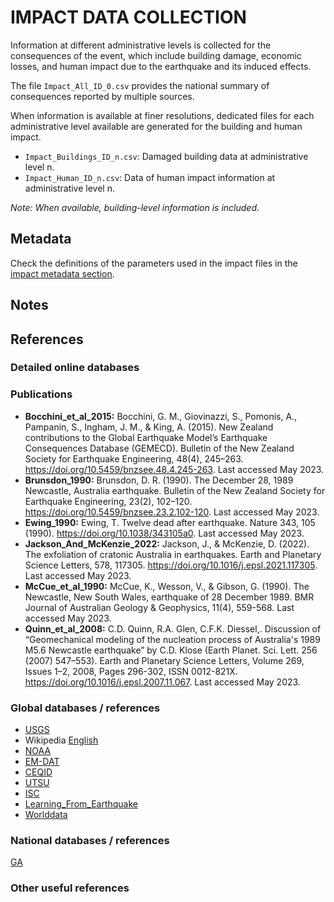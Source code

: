 # IMPACT DATA COLLECTION


Information at different administrative levels is collected for the consequences of the event, 
which include building damage, economic losses, and human impact due to the earthquake and its induced effects.

The file `Impact_All_ID_0.csv` provides the national summary of consequences reported by multiple sources.

When information is available at finer resolutions, dedicated files for each administrative level
available are generated for the building and human impact.

- `Impact_Buildings_ID_n.csv`: Damaged building data at administrative level n.
- `Impact_Human_ID_n.csv`: Data of human impact information at administrative level n.

_Note: When available, building-level information is included._


## Metadata

Check the definitions of the parameters used in the impact files in the [impact metadata section](https://gitlab.openquake.org/risk/ecd/-/blob/main/metadata.md#impact-data).


## Notes


## References

### Detailed online databases


### Publications
- **Bocchini_et_al_2015:** Bocchini, G. M., Giovinazzi, S., Pomonis, A., Pampanin, S., Ingham, J. M., & King, A. (2015). New Zealand contributions to the Global Earthquake Model’s Earthquake Consequences Database (GEMECD). Bulletin of the New Zealand Society for Earthquake Engineering, 48(4), 245–263. https://doi.org/10.5459/bnzsee.48.4.245-263. Last accessed May 2023.  
- **Brunsdon_1990:** Brunsdon, D. R. (1990). The December 28, 1989 Newcastle, Australia earthquake. Bulletin of the New Zealand Society for Earthquake Engineering, 23(2), 102–120. https://doi.org/10.5459/bnzsee.23.2.102-120. Last accessed May 2023. 
- **Ewing_1990:** Ewing, T. Twelve dead after earthquake. Nature 343, 105 (1990). https://doi.org/10.1038/343105a0. Last accessed May 2023. 
- **Jackson_And_McKenzie_2022:** Jackson, J., & McKenzie, D. (2022). The exfoliation of cratonic Australia in earthquakes. Earth and Planetary Science Letters, 578, 117305. https://doi.org/10.1016/j.epsl.2021.117305. Last accessed May 2023.  
- **McCue_et_al_1990:** McCue, K., Wesson, V., & Gibson, G. (1990). The Newcastle, New South Wales, earthquake of 28 December 1989. BMR Journal of Australian Geology & Geophysics, 11(4), 559-568. Last accessed May 2023. 
- **Quinn_et_al_2008:** C.D. Quinn, R.A. Glen, C.F.K. Diessel,. Discussion of “Geomechanical modeling of the nucleation process of Australia's 1989 M5.6 Newcastle earthquake” by C.D. Klose (Earth Planet. Sci. Lett. 256 (2007) 547–553). Earth and Planetary Science Letters, Volume 269, Issues 1–2, 2008, Pages 296-302, ISSN 0012-821X. https://doi.org/10.1016/j.epsl.2007.11.067. Last accessed May 2023. 


### Global databases / references
- [USGS](https://earthquake.usgs.gov/earthquakes/eventpage/usp00043na/executive) 
- Wikipedia [English](https://en.wikipedia.org/wiki/1989_Newcastle_earthquake)
- [NOAA](https://www.ngdc.noaa.gov/hazel/view/hazards/earthquake/event-more-info/5221)
- [EM-DAT](https://public.emdat.be/data)
- [CEQID](http://www.ceqid.org/CEQID/Earthquake.aspx?p=32&ix=30&pid=32&prcid=17&ppid=600)
- [UTSU](https://iisee.kenken.go.jp/cgi-bin/utsu/result_eng.cgi)
- [ISC](http://www.isc.ac.uk/cgi-bin/bibsearch.pl?searchshape=POLY&coordvals=&start_year=1989&start_month=12&start_day=27&stime=00%3A00%3A00&end_year=1989&end_month=12&end_day=28&etime=23%3A00%3A00&minyear=&maxyear=&sortby=day&publisher=&authors=)
- [Learning_From_Earthquake](https://learningfromearthquakes.org/component/lfe_reports/?view=lfereports&id=117&layout=default)
- [Worlddata](https://www.worlddata.info/australia/australia/earthquakes.php)


### National databases / references
[GA](https://www.ga.gov.au/news/30-years-on-commemorating-the-1989-newcastle-earthquake)


### Other useful references

